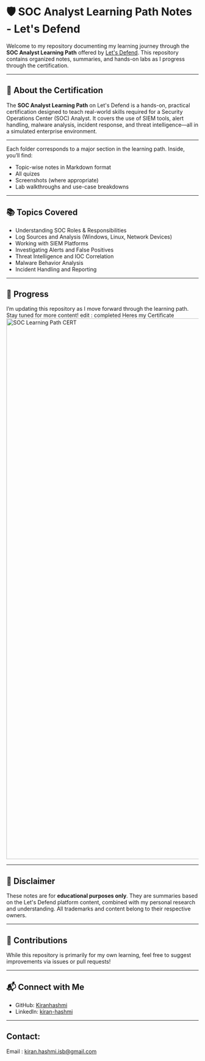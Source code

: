 # 🛡️ SOC Analyst Learning Path Notes - Let's Defend

Welcome to my repository documenting my learning journey through the **SOC Analyst Learning Path** offered by [Let's Defend](https://letsdefend.io). This repository contains organized notes, summaries, and hands-on labs as I progress through the certification.

---

## 🎯 About the Certification
The **SOC Analyst Learning Path** on Let's Defend is a hands-on, practical certification designed to teach real-world skills required for a Security Operations Center (SOC) Analyst. It covers the use of SIEM tools, alert handling, malware analysis, incident response, and threat intelligence—all in a simulated enterprise environment.

---

Each folder corresponds to a major section in the learning path. Inside, you’ll find:
- Topic-wise notes in Markdown format
- All quizes
- Screenshots (where appropriate)
- Lab walkthroughs and use-case breakdowns

---

## 📚 Topics Covered
- Understanding SOC Roles & Responsibilities
- Log Sources and Analysis (Windows, Linux, Network Devices)
- Working with SIEM Platforms
- Investigating Alerts and False Positives
- Threat Intelligence and IOC Correlation
- Malware Behavior Analysis
- Incident Handling and Reporting

---

## 🚀 Progress

I’m updating this repository as I move forward through the learning path. Stay tuned for more content!
edit : completed
Heres my Certificate
<img width="2000" height="1414" alt="SOC Learning Path CERT" src="https://github.com/user-attachments/assets/a09cc88c-c57a-4804-bd92-24bdf831a332" />

---

## 📌 Disclaimer

These notes are for **educational purposes only**. They are summaries based on the Let's Defend platform content, combined with my personal research and understanding. All trademarks and content belong to their respective owners.

---

## 🤝 Contributions

While this repository is primarily for my own learning, feel free to suggest improvements via issues or pull requests!

---

## 📬 Connect with Me

- GitHub: [Kiranhashmi](https://github.com/Kiranhashmi)
- LinkedIn: [kiran-hashmi](https://www.linkedin.com/in/kiran-hashmi-9a30b4198/)

---

##    Contact:

Email : kiran.hashmi.isb@gmail.com
